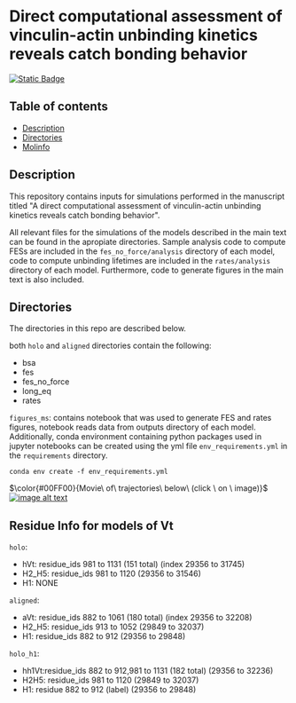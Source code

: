 # Direct computational assessment of vinculin-actin unbinding kinetics reveals catch bonding behavior
[//]: # (Badges)
[![Static Badge](https://img.shields.io/badge/DOI-10.1101%2F2024.10.10.617580-red)]( https://doi.org/10.1101/2024.10.10.617580)
## Table of contents
* [Description](#Description)
* [Directories](#Directories)
* [Molinfo](#Residue-Info-for-models-of-Vt)

## Description
This repository contains inputs for simulations performed in the manuscript titled "A direct computational assessment of vinculin-actin unbinding kinetics reveals catch bonding behavior". 

All relevant files for the simulations of the models described in the main text can be found in the apropiate directories. Sample analysis code to compute FESs are included in the `fes_no_force/analysis` directory of each model, code to compute unbinding lifetimes are included in the `rates/analysis` directory of each model. Furthermore, code to generate figures in the main text is also included.
## Directories
The directories in this repo are described below.

both `holo` and `aligned` directories contain the following:
- bsa
- fes
- fes_no_force
- long_eq
- rates

`figures_ms`: contains notebook that was used to generate FES and rates figures, notebook reads data from outputs directory of each model. Additionally, conda environment containing python packages used in jupyter notebooks can be created using the yml file `env_requirements.yml` in the `requirements` directory.

```
conda env create -f env_requirements.yml
```` 
$\color{#00FF00}{Movie\ of\ trajectories\ below\ (click \ on \ image)}$
[![image alt text](https://img.youtube.com/vi/zhm1VcawSHU/0.jpg)](http://www.youtube.com/watch?v=zhm1VcawSHU "vinculin_actin complex")
## Residue Info for models of Vt 

`holo`: 
- hVt: residue_ids 981 to 1131 (151 total) (index 29356 to 31745)
- H2_H5: residue_ids 981 to 1120 (29356 to 31546)
- H1: NONE

`aligned`: 
- aVt: residue_ids 882 to 1061 (180 total) (index 29356 to 32208)
- H2_H5: residue_ids 913 to 1052 (29849 to 32037)
- H1: residue_ids 882 to 912 (29356 to 29848)
  

`holo_h1`: 
- hh1Vt:residue_ids 882 to 912,981 to 1131 (182 total) (29356 to 32236)
- H2H5: residue_ids 981 to 1120  (29849 to 32037)
- H1: residue 882 to 912 (label) (29356 to 29848)
  